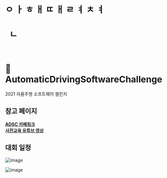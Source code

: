 # ㅇ ㅏ  ㅎ    ㅐ ㄸ ㅐ ㄹ ㅕ ㅊ ㅕ
# &nbsp; ㄴ 
<br>  

# 🚗 AutomaticDrivingSoftwareChallenge
2021 자율주행 소프트웨어 챌린지  

## 참고 페이지
[**ADSC 카페링크**](https://cafe.naver.com/inuadsc2021)   
[**사전교육 유튜브 영상**](https://www.youtube.com/watch?v=kSOYLGXPVoA&list=PLb0pgb0RlXEpJysmiz7e92hYSZkgn4WhN&index=1)  

## 대회 일정  
![image](https://user-images.githubusercontent.com/61939286/140271280-d1829ae1-3110-4592-b21d-1372dcfadc84.png)

![image](https://user-images.githubusercontent.com/61939286/132117480-9fca6ed7-77df-4819-a2c5-4e579afa5ec2.png)


